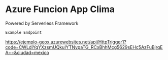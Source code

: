 # Azure Funcion App Clima

Powered by Serverless Framework

`Example Endpoint`

https://ejemplo-geox.azurewebsites.net/api/HttpTrigger1?code=CWLdiYqYXzsmUQkuIYTNvpaTG_RCxBhhMcg5629sEHc5AzFuBjrqEA==&ciudad=mexico